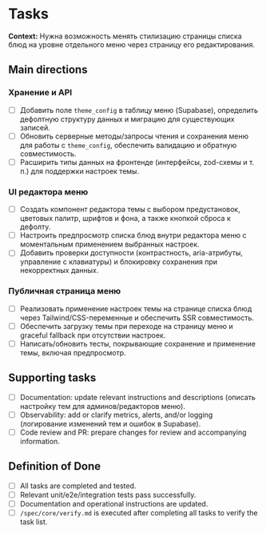 # Tasks

**Context:** Нужна возможность менять стилизацию страницы списка блюд на уровне отдельного меню через страницу его редактирования.

## Main directions
### Хранение и API
- [ ] Добавить поле `theme_config` в таблицу меню (Supabase), определить дефолтную структуру данных и миграцию для существующих записей.
- [ ] Обновить серверные методы/запросы чтения и сохранения меню для работы с `theme_config`, обеспечить валидацию и обратную совместимость.
- [ ] Расширить типы данных на фронтенде (интерфейсы, zod-схемы и т. п.) для поддержки настроек темы.

### UI редактора меню
- [ ] Создать компонент редактора темы с выбором предустановок, цветовых палитр, шрифтов и фона, а также кнопкой сброса к дефолту.
- [ ] Настроить предпросмотр списка блюд внутри редактора меню с моментальным применением выбранных настроек.
- [ ] Добавить проверки доступности (контрастность, aria-атрибуты, управление с клавиатуры) и блокировку сохранения при некорректных данных.

### Публичная страница меню
- [ ] Реализовать применение настроек темы на странице списка блюд через Tailwind/CSS-переменные и обеспечить SSR совместимость.
- [ ] Обеспечить загрузку темы при переходе на страницу меню и graceful fallback при отсутствии настроек.
- [ ] Написать/обновить тесты, покрывающие сохранение и применение темы, включая предпросмотр.

## Supporting tasks
- [ ] Documentation: update relevant instructions and descriptions (описать настройку тем для админов/редакторов меню).
- [ ] Observability: add or clarify metrics, alerts, and/or logging (логирование изменений тем и ошибок в Supabase).
- [ ] Code review and PR: prepare changes for review and accompanying information.

## Definition of Done
- [ ] All tasks are completed and tested.
- [ ] Relevant unit/e2e/integration tests pass successfully.
- [ ] Documentation and operational instructions are updated.
- [ ] `/spec/core/verify.md` is executed after completing all tasks to verify the task list.
